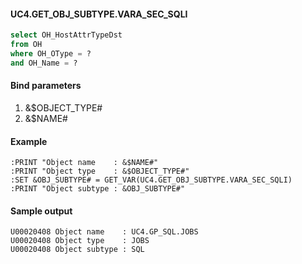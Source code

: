 #### UC4.GET_OBJ_SUBTYPE.VARA_SEC_SQLI ####
```sql
select OH_HostAttrTypeDst
from OH
where OH_OType = ?
and OH_Name = ?
```

#### Bind parameters ####
1. &$OBJECT_TYPE#
2. &$NAME#

#### Example ####
~~~~
:PRINT "Object name    : &$NAME#"
:PRINT "Object type    : &$OBJECT_TYPE#"
:SET &OBJ_SUBTYPE# = GET_VAR(UC4.GET_OBJ_SUBTYPE.VARA_SEC_SQLI)
:PRINT "Object subtype : &OBJ_SUBTYPE#"
~~~~

#### Sample output ####
~~~~
U00020408 Object name    : UC4.GP_SQL.JOBS
U00020408 Object type    : JOBS
U00020408 Object subtype : SQL
~~~~
